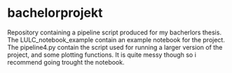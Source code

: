# bachelorprojekt
Repository containing a pipeline script produced for my bacherlors thesis.
The LULC_notebook_example contain an example notebook for the project.
The pipeline4.py contain the script used for running a larger version of the project, and some plotting functions. It is quite messy though so i recommend going trought the notebook.
